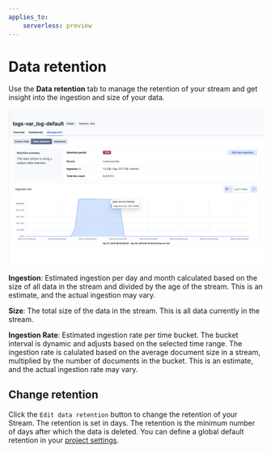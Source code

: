 ```yaml
---
applies_to:
    serverless: preview
---
```


# Data retention

Use the **Data retention** tab to manage the retention of your stream and get insight into the ingestion and size of your data.

![alt text](<retention.png>)

**Ingestion**: Estimated ingestion per day and month calculated based on the size of all data in the stream and divided by the age of the stream. This is an estimate, and the actual ingestion may vary.

**Size**: The total size of the data in the stream. This is all data currently in the stream.

**Ingestion Rate**: Estimated ingestion rate per time bucket. The bucket interval is dynamic and adjusts based on the selected time range. The ingestion rate is calulated based on the average document size in a stream, multiplied by the number of documents in the bucket. This is an estimate, and the actual ingestion rate may vary.

## Change retention
Click the `Edit data retention` button to change the retention of your Stream. The retention is set in days. The retention is the minimum number of days after which the data is deleted. You can define a global default retention in your [project settings](../../../../../deploy-manage/deploy/elastic-cloud/project-settings.md).